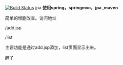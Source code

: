 [![Build Status](https://travis-ci.org/zhangshanhai/jpa-start.svg)](https://travis-ci.org/zhangshanhai/jpa-start)
jpa
**使用spring，springmvc，jpa ,maven**

简单的增删改查。访问地址

/add.jsp

/list

主要功能是通过add.jsp添加，list页面显示出来。

醉了



